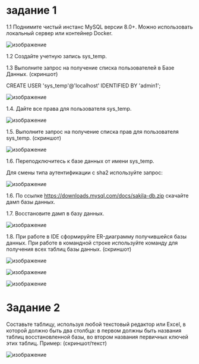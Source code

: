 # задание 1

1.1 Поднимите чистый инстанс MySQL версии 8.0+. Можно использовать локальный сервер или контейнер Docker.

![изображение](https://user-images.githubusercontent.com/107613708/233305905-c10e9d26-3e7b-4908-9651-7ead0fe5d807.png)

1.2 Создайте учетную запись sys_temp.

1.3 Выполните запрос на получение списка пользователей в Базе Данных. (скриншот)

CREATE USER 'sys_temp'@'localhost' IDENTIFIED BY 'admin1';

![изображение](https://user-images.githubusercontent.com/107613708/233306049-e995c251-87b0-4e7d-ba36-e255f3137860.png)

1.4. Дайте все права для пользователя sys_temp.

![изображение](https://user-images.githubusercontent.com/107613708/233307075-4f72fa09-05f9-451b-9457-0c52a9ff972e.png)

1.5. Выполните запрос на получение списка прав для пользователя sys_temp. (скриншот)

![изображение](https://user-images.githubusercontent.com/107613708/233311190-634c068d-5488-462b-b463-ffd99bdaec0e.png)

1.6. Переподключитесь к базе данных от имени sys_temp.

Для смены типа аутентификации с sha2 используйте запрос:

![изображение](https://user-images.githubusercontent.com/107613708/233337554-6cf1e9a3-50e4-496b-91e6-8bc492d33ab3.png)

1.6. По ссылке https://downloads.mysql.com/docs/sakila-db.zip скачайте дамп базы данных.

1.7. Восстановите дамп в базу данных.

![изображение](https://user-images.githubusercontent.com/107613708/233343541-941b18b5-2010-45b1-80bd-284f60e59888.png)

1.8. При работе в IDE сформируйте ER-диаграмму получившейся базы данных. При работе в командной строке используйте команду для получения всех таблиц базы данных. (скриншот)

![изображение](https://user-images.githubusercontent.com/107613708/233343800-1bb40815-61a1-421a-8949-0066b07e4846.png)

![изображение](https://user-images.githubusercontent.com/107613708/233356374-4085b86f-2ce0-459f-8787-6341ac6d6966.png)

![изображение](https://user-images.githubusercontent.com/107613708/233356784-36bce072-7024-4343-aed8-b0425488bee8.png)

# Задание 2
Составьте таблицу, используя любой текстовый редактор или Excel, в которой должно быть два столбца: в первом должны быть названия таблиц восстановленной базы, во втором названия первичных ключей этих таблиц. Пример: (скриншот/текст)

![изображение](https://user-images.githubusercontent.com/107613708/233361693-1a7095ed-f697-4778-80ad-b8cd86a3f3de.png)






